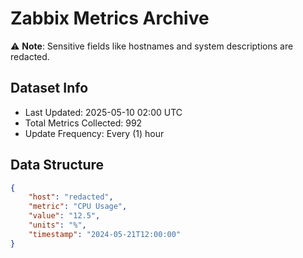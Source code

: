 # Zabbix Metrics Archive

⚠️ **Note**: Sensitive fields like hostnames and system descriptions are redacted.

## Dataset Info
- Last Updated: 2025-05-10 02:00 UTC
- Total Metrics Collected: 992
- Update Frequency: Every (1) hour

## Data Structure
```json
{
    "host": "redacted",
    "metric": "CPU Usage",
    "value": "12.5",
    "units": "%",
    "timestamp": "2024-05-21T12:00:00"
}
```
